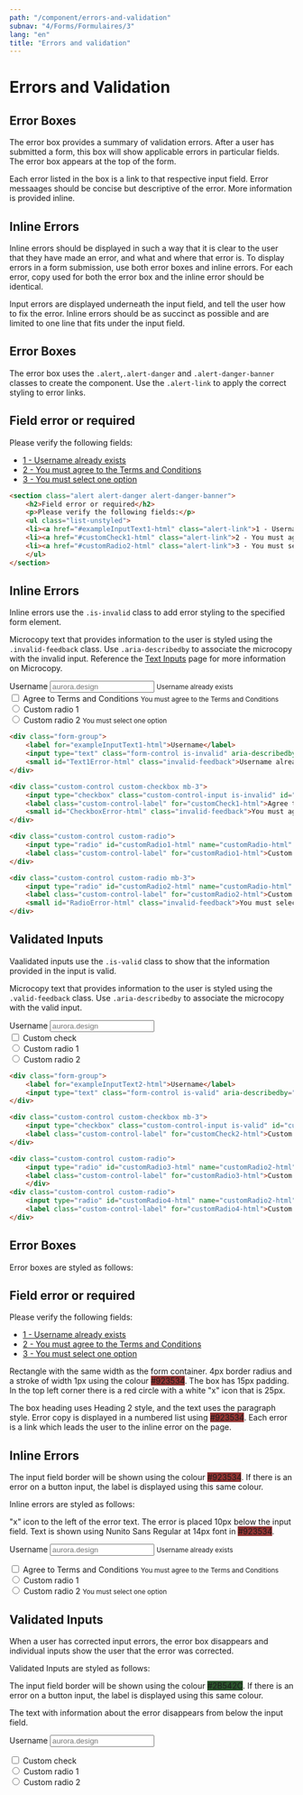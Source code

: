 ```yaml
---
path: "/component/errors-and-validation"
subnav: "4/Forms/Formulaires/3"
lang: "en"
title: "Errors and validation"
---
```


<helmet>
<title> Errors and Validation - Aurora Design System </title>
</helmet>

# Errors and Validation

## Error Boxes

The error box provides a summary of validation errors. After a user has submitted a form, this box will show applicable errors in particular fields. The error box appears at the top of the form. 

Each error listed in the box is a link to that respective input field. Error messaages should be concise but descriptive of the error. More information is provided inline. 

## Inline Errors

Inline errors should be displayed in such a way that it is clear to the user that they have made an error, and what and where that error is. To display errors in a form submission, use both error boxes and inline errors. For each error, copy used for both the error box and the inline error should be identical.

Input errors are displayed underneath the input field, and tell the user how to fix the error. Inline errors should be as succinct as possible and are limited to one line that fits under the input field.

<documentationtabs remove="react">
      <doctabpanel type="html">
          

## Error Boxes

The error box uses the `.alert`,`.alert-danger` and `.alert-danger-banner` classes to create the component. Use the `.alert-link` to apply the correct styling to error links. 

<section class="alert alert-danger alert-danger-banner">
    <h2>Field error or required</h2>
    <p>Please verify the following fields:</p>
    <ul class="list-unstyled">
    <li><a href="#exampleInputText1-html" class="alert-link">1 - Username already exists</a></li>
    <li><a href="#customCheck1-html" class="alert-link">2 - You must agree to the Terms and Conditions</a></li>
    <li><a href="#customRadio2-html" class="alert-link">3 - You must select one option</a></li>
    </ul>
</section>

```html
<section class="alert alert-danger alert-danger-banner">
    <h2>Field error or required</h2>
    <p>Please verify the following fields:</p>
    <ul class="list-unstyled">
    <li><a href="#exampleInputText1-html" class="alert-link">1 - Username already exists</a></li>
    <li><a href="#customCheck1-html" class="alert-link">2 - You must agree to the Terms and Conditions</a></li>
    <li><a href="#customRadio2-html" class="alert-link">3 - You must select one option</a></li>
    </ul>
</section>
```

## Inline Errors

Inline errors use the `.is-invalid` class to add error styling to the specified form element. 

Microcopy text that provides information to the user is styled using the `.invalid-feedback` class. Use `.aria-describedby` to associate the microcopy with the invalid input. Reference the [Text Inputs](component/text-inputs) page for more information on Microcopy. 

<div class="form-group">
    <label for="exampleInputText1-html">Username</label>
    <input type="text" class="form-control is-invalid" aria-describedby="Text1Error-html" id="exampleInputText1-html" placeholder="aurora.design">
    <small id="Text1Error-html" class="invalid-feedback">Username already exists</small>
</div>

<div class="custom-control custom-checkbox mb-3">
    <input type="checkbox" class="custom-control-input is-invalid" id="customCheck1-html" aria-describedby="CheckboxError-html">
    <label class="custom-control-label" for="customCheck1-html">Agree to Terms and Conditions</label>
    <small id="CheckboxError-html" class="invalid-feedback">You must agree to the Terms and Conditions</small>
</div>

<div class="custom-control custom-radio">
    <input type="radio" id="customRadio1-html" name="customRadio-html" class="custom-control-input is-invalid" aria-describedby="RadioError-html">
    <label class="custom-control-label" for="customRadio1-html">Custom radio 1</label>
</div>
    
<div class="custom-control custom-radio mb-3">
    <input type="radio" id="customRadio2-html" name="customRadio-html" class="custom-control-input  is-invalid" aria-describedby="RadioError-html">
    <label class="custom-control-label" for="customRadio2-html">Custom radio 2</label>
    <small id="RadioError-html" class="invalid-feedback">You must select one option</small>
</div>


```html
<div class="form-group">
    <label for="exampleInputText1-html">Username</label>
    <input type="text" class="form-control is-invalid" aria-describedby="Text1Error-html" id="exampleInputText1-html" placeholder="aurora.design">
    <small id="Text1Error-html" class="invalid-feedback">Username already exists</small>
</div>                

<div class="custom-control custom-checkbox mb-3">
    <input type="checkbox" class="custom-control-input is-invalid" id="customCheck1-html" aria-describedby="CheckboxError-html">
    <label class="custom-control-label" for="customCheck1-html">Agree to Terms and Conditions</label>
    <small id="CheckboxError-html" class="invalid-feedback">You must agree to the Terms and Conditions</small>
</div>

<div class="custom-control custom-radio">
    <input type="radio" id="customRadio1-html" name="customRadio-html" class="custom-control-input is-invalid" aria-describedby="RadioError-html">
    <label class="custom-control-label" for="customRadio1-html">Custom radio 1</label>
</div> 

<div class="custom-control custom-radio mb-3">
    <input type="radio" id="customRadio2-html" name="customRadio-html" class="custom-control-input  is-invalid" aria-describedby="RadioError-html">
    <label class="custom-control-label" for="customRadio2-html">Custom radio 2</label>
    <small id="RadioError-html" class="invalid-feedback">You must select one option</small>
</div>
```

## Validated Inputs

Vaalidated inputs use the `.is-valid` class to show that the information provided in the input is valid. 

Microcopy text that provides information to the user is styled using the `.valid-feedback` class. Use `.aria-describedby` to associate the microcopy with the valid input. 

<div class="form-group">
    <label for="exampleInputText2-html">Username</label>
    <input type="text" class="form-control is-valid" aria-describedby="Text1Error-html" id="exampleInputText2-html" placeholder="aurora.design">
</div>

<div class="custom-control custom-checkbox mb-3">
    <input type="checkbox" class="custom-control-input is-valid" id="customCheck2-html">
    <label class="custom-control-label" for="customCheck2-html">Custom check</label>
</div>

<div class="custom-control custom-radio">
    <input type="radio" id="customRadio3-html" name="customRadio2-html" class="custom-control-input is-valid">
    <label class="custom-control-label" for="customRadio3-html">Custom radio 1</label>
    </div>
<div class="custom-control custom-radio">
    <input type="radio" id="customRadio4-html" name="customRadio2-html" class="custom-control-input  is-valid">
    <label class="custom-control-label" for="customRadio4-html">Custom radio 2</label>
</div>

```html
<div class="form-group">
    <label for="exampleInputText2-html">Username</label>
    <input type="text" class="form-control is-valid" aria-describedby="Text1Error-html" id="exampleInputText2-html" placeholder="aurora.design">
</div>

<div class="custom-control custom-checkbox mb-3">
    <input type="checkbox" class="custom-control-input is-valid" id="customCheck2-html">
    <label class="custom-control-label" for="customCheck2-html">Custom check</label>
</div>

<div class="custom-control custom-radio">
    <input type="radio" id="customRadio3-html" name="customRadio2-html" class="custom-control-input is-valid">
    <label class="custom-control-label" for="customRadio3-html">Custom radio 1</label>
    </div>
<div class="custom-control custom-radio">
    <input type="radio" id="customRadio4-html" name="customRadio2-html" class="custom-control-input  is-valid">
    <label class="custom-control-label" for="customRadio4-html">Custom radio 2</label>
</div>
```

</doctabpanel>
    <doctabpanel type="design">
    

## Error Boxes
          
Error boxes are styled as follows:

<section class="alert alert-danger alert-danger-banner">
    <h2>Field error or required</h2>
    <p>Please verify the following fields:</p>
    <ul class="list-unstyled">
    <li><a href="#exampleInputText1-html" class="alert-link">1 - Username already exists</a></li>
    <li><a href="#customCheck1-html" class="alert-link">2 - You must agree to the Terms and Conditions</a></li>
    <li><a href="#customRadio2-html" class="alert-link">3 - You must select one option</a></li>
    </ul>
</section>

Rectangle with the same width as the form container. 4px border radius and a stroke of width 1px using the colour <badge style="background-color: #923534;">#923534</badge>. The box has 15px padding. In the top left corner there is a red circle with a white "x" icon that is 25px.

The box heading uses Heading 2 style, and the text uses the paragraph style. Error copy is displayed in a numbered list using <badge style="background-color: #923534;">#923534</badge>. Each error is a link which leads the user to the inline error on the page.  

## Inline Errors

The input field border will be shown using the colour <badge style="background-color: #923534;">#923534</badge>. If there is an error on a button input, the label is displayed using this same colour.

Inline errors are styled as follows:

"x" icon to the left of the error text. The error is placed 10px below the input field. Text is shown using Nunito Sans Regular at 14px font in <badge style="background-color: #923534;">#923534</badge>.

<label for="exampleInputText1-design">Username</label>
<input type="text" class="form-control is-invalid" aria-describedby="Text1Error-design" id="exampleInputText1-design" placeholder="aurora.design">
<small id="Text1Error-design" class="invalid-feedback">Username already exists</small>

<div class="custom-control custom-checkbox mb-3">
    <input type="checkbox" class="custom-control-input is-invalid" id="customCheck1-design" aria-describedby="CheckboxError-design">
    <label class="custom-control-label" for="customCheck1-design">Agree to Terms and Conditions</label>
    <small id="CheckboxError-design" class="invalid-feedback">You must agree to the Terms and Conditions</small>
</div>


<div class="custom-control custom-radio">
    <input type="radio" id="customRadio1-design" name="customRadio-design" class="custom-control-input is-invalid" aria-describedby="RadioError-design">
    <label class="custom-control-label" for="customRadio1-design">Custom radio 1</label>
    </div>
    
<div class="custom-control custom-radio mb-3">
    <input type="radio" id="customRadio2-design" name="customRadio-design" class="custom-control-input  is-invalid" aria-describedby="RadioError-design">
    <label class="custom-control-label" for="customRadio2-design">Custom radio 2</label>
    <small id="RadioError-design" class="invalid-feedback">You must select one option</small>
</div>


## Validated Inputs

When a user has corrected input errors, the error box disappears and individual inputs show the user that the error was corrected. 

Validated Inputs are styled as follows:

The input field border will be shown using the colour <badge style="background-color: #2B542C;">#2B542C</badge>. If there is an error on a button input, the label is displayed using this same colour.

The text with information about the error disappears from below the input field. 

<label for="exampleInputText2">Username</label>
<input type="text" class="form-control is-valid" aria-describedby="Text1Error" id="exampleInputText2" placeholder="aurora.design">

<div class="custom-control custom-checkbox mb-3">
    <input type="checkbox" class="custom-control-input is-valid" id="customCheck2">
    <label class="custom-control-label" for="customCheck2">Custom check</label>
</div>

<div class="custom-control custom-radio">
    <input type="radio" id="customRadio3" name="customRadio2" class="custom-control-input is-valid">
    <label class="custom-control-label" for="customRadio3">Custom radio 1</label>
    </div>
<div class="custom-control custom-radio">
    <input type="radio" id="customRadio4" name="customRadio2" class="custom-control-input  is-valid">
    <label class="custom-control-label" for="customRadio4">Custom radio 2</label>
</div>

</doctabpanel>
    </documentationtabs>

